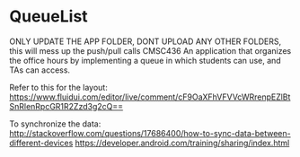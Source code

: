 # QueueList

ONLY UPDATE THE APP FOLDER, DONT UPLOAD ANY OTHER FOLDERS, this will mess up the push/pull calls
CMSC436
An application that organizes the office hours by implementing a queue in which students can use, and TAs can access. 

Refer to this for the layout: https://www.fluidui.com/editor/live/comment/cF9OaXFhVFVVcWRrenpEZlBtSnRlenRpcGR1R2Zzd3g2cQ==

To synchronize the data: http://stackoverflow.com/questions/17686400/how-to-sync-data-between-different-devices
https://developer.android.com/training/sharing/index.html
